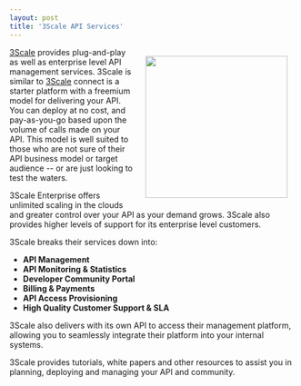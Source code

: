 ```yaml
---
layout: post
title: '3Scale API Services'
---
```

<img style="padding: 15px;" src="http://kinlane-productions.s3.amazonaws.com/api-evangelist/3Scale-Logo.jpg" alt="" width="250" align="right" /><a href="http://www.3scale.com">3Scale</a> provides plug-and-play as well as enterprise level API management services.  3Scale is similar to <a href="http://www.3scale.com">3Scale</a> connect is a starter platform with a freemium model for delivering your API.  You can deploy at no cost, and pay-as-you-go based upon the volume of calls made on your API.   This model is well suited to those who are not sure of their API business model or target audience -- or are just looking to test the waters.<p></p>
3Scale Enterprise offers unlimited scaling in the clouds and greater control over your API as your demand grows.  3Scale also provides higher levels of support for its enterprise level customers.<p></p>
3Scale breaks their services down into:
<ul class="mainlist">
	<li><strong>API Management</strong></li>
	<li><strong>API Monitoring &amp; Statistics</strong></li>
	<li><strong>Developer Community Portal</strong></li>
	<li><strong>Billing &amp; Payments</strong></li>
	<li><strong>API Access Provisioning</strong></li>
	<li><strong>High Quality Customer Support &amp; SLA</strong></li>
</ul>
3Scale also delivers with its own API to access their management platform, allowing you to seamlessly integrate their platform into your internal systems.<p></p>
3Scale provides tutorials, white papers and other resources to assist you in planning, deploying and managing your API and community.
